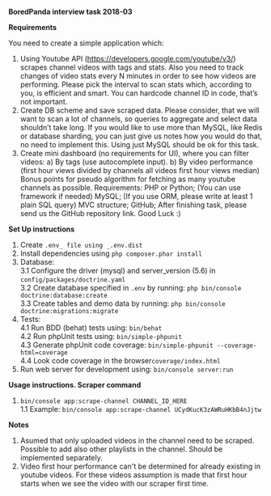**BoredPanda interview task 2018-03**

**Requirements**

You need to create a simple application which:
1. Using Youtube API (https://developers.google.com/youtube/v3/) scrapes channel
videos with tags and stats. Also you need to track changes of video stats every N
minutes in order to see how videos are performing. Please pick the interval to scan stats
which, according to you, is efficient and smart. You can hardcode channel ID in code,
that’s not important.
2. Create DB scheme and save scraped data. Please consider, that we will want to scan a
lot of channels, so queries to aggregate and select data shouldn’t take long. If you would
like to use more than MySQL, like Redis or database sharding, you can just give us notes
how you would do that, no need to implement this. Using just MySQL should be ok for
this task.
3. Create mini dashboard (no requirements for UI), where you can filter videos:
a) By tags (use autocomplete input).
b) By video performance (first hour views divided by channels all videos first hour
views median)
Bonus points for pseudo algorithm for fetching as many youtube channels as possible.
Requirements:
PHP or Python; (You can use framework if needed)
MySQL; (If you use ORM, please write at least 1 plain SQL query)
MVC structure;
GitHub;
After finishing task, please send us the GitHub repository link.
Good Luck :)

**Set Up instructions**
1. Create `.env_ file using _.env.dist`
2. Install dependencies using `php composer.phar install`
3. Database:\
3.1 Configure the driver (mysql) and server_version (5.6) in `config/packages/doctrine.yaml`\
3.2 Create database specified in `.env` by running: `php bin/console doctrine:database:create`\
3.3 Create tables and demo data by running: `php bin/console doctrine:migrations:migrate`
4. Tests:\
4.1 Run BDD (behat) tests using: `bin/behat`\
4.2 Run phpUnit tests using: `bin/simple-phpunit`\
4.3 Generate phpUnit code coverage: `bin/simple-phpunit --coverage-html=coverage`\
4.4 Look code coverage in the browser`coverage/index.html`
5. Run web server for development using: `bin/console server:run`

**Usage instructions. Scraper command**
1. `bin/console app:scrape-channel CHANNEL_ID_HERE`\
1.1 Example: `bin/console app:scrape-channel UCydKucK3zAWRuHKbB4nJjtw`

**Notes**

1. Asumed that only uploaded videos in the channel need to be scraped. Possible to add also other playlists in the channel. Should be implemented separately.
2. Video first hour performance can't be determined for already existing in youtube videos. For these videos assumption is made that first hour starts when we see the video with our scraper first time.


